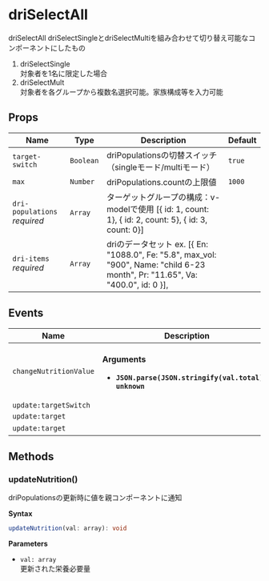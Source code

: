# driSelectAll

driSelectAll
driSelectSingleとdriSelectMultiを組み合わせて切り替え可能なコンポーネントにしたもの
1. driSelectSingle\
対象者を1名に限定した場合
2. driSelectMult\
対象者を各グループから複数名選択可能。家族構成等を入力可能

## Props

| Name                         | Type      | Description                                                                                                                                                                                                                | Default |
| ---------------------------- | --------- | -------------------------------------------------------------------------------------------------------------------------------------------------------------------------------------------------------------------------- | ------- |
| `target-switch`              | `Boolean` | driPopulationsの切替スイッチ（singleモード/multiモード）                                                                                                                                                                                  | `true`  |
| `max`                        | `Number`  | driPopulations.countの上限値                                                                                                                                                                                                   | `1000`  |
| `dri-populations` *required* | `Array`   | ターゲットグループの構成：v-modelで使用  [{ id: 1, count: 1}, { id: 2, count: 5}, { id: 3, count: 0}]                                                                                                                                      |         |
| `dri-items` *required*       | `Array`   | driのデータセット   ex.          [{            En: "1088.0",            Fe: "5.8",            max_vol: "900",            Name: "child 6-23 month",            Pr: "11.65",            Va: "400.0",            id: 0           }], | &nbsp;  |

## Events

| Name                   | Description                                                                                   |
| ---------------------- | --------------------------------------------------------------------------------------------- |
| `changeNutritionValue` | <br/>**Arguments**<br/><ul><li>**`JSON.parse(JSON.stringify(val.total)): unknown`**</li></ul> |
| `update:targetSwitch`  |                                                                                               |
| `update:target`        |                                                                                               |
| `update:target`        | &nbsp;                                                                                        |

## Methods

### updateNutrition()

driPopulationsの更新時に値を親コンポーネントに通知

**Syntax**

```typescript
updateNutrition(val: array): void
```

**Parameters**

- `val: array`<br/>
  更新された栄養必要量

